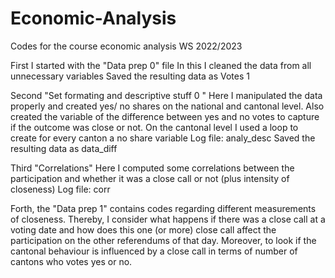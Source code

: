 # Economic-Analysis
Codes for the course economic analysis WS 2022/2023

First I started with the "Data prep 0" file In this I cleaned the data from all unnecessary variables Saved the resulting data as Votes 1

Second "Set formating and descriptive stuff 0 " Here I manipulated the data properly and created yes/ no shares on the national and cantonal level. Also created the variable of the difference between yes and no votes to capture if the outcome was close or not. On the cantonal level I used a loop to create for every canton a no share variable Log file: analy_desc Saved the resulting data as data_diff

Third "Correlations" Here I computed some correlations between the participation and whether it was a close call or not (plus intensity of closeness) Log file: corr

Forth, the "Data prep 1" contains codes regarding different measurements of closeness.
Thereby, I consider what happens if there was a close call at a voting date and how does this one (or more) close call affect the participation on the other referendums of that day. Moreover, to look if the cantonal behaviour is influenced by a close call in terms of number of cantons who votes yes or no. 
